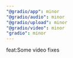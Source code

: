 ```yaml
---
"@gradio/app": minor
"@gradio/audio": minor
"@gradio/upload": minor
"@gradio/video": minor
"gradio": minor
---
```


feat:Some video fixes
